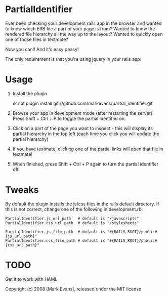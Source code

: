 PartialIdentifier
=================

Ever been checking your development rails app in the browser and wanted to know which ERB file a part of your page is from?
Wanted to know the rendered file hierarchy all the way up to the layout?
Wanted to quickly open one of those files in textmate?

Now you can!! And it's easy peasy!

The only requirement is that you're using jquery in your rails app.


Usage
=======

1. Install the plugin

    script plugin install git://github.com/markevans/partial_identifier.git

2. Browse your app in development mode (after restarting the server)
   Press Shift + Ctrl + P to toggle the partial identifier on.

3. Click on a part of the page you want to inspect - this will display its partial hierarchy in the top left
   (each time you click you will update the partial hierarchy)

4. If you have textmate, clicking one of the partial links will open that file in textmate!

5. When finished, press Shift + Ctrl + P again to turn the partial identifier off.


Tweaks
======

By default the plugin installs the js/css files in the rails default directory.
If this is not correct, change one of the following in development.rb:
   
    PartialIdentifier.js_url_path   # default is "/javascripts"
    PartialIdentifier.css_url_path  # default is "/stylesheets"

    PartialIdentifier.js_file_path  # default is "#{RAILS_ROOT}/public#{js_url_path}"
    PartialIdentifier.css_file_path # default is "#{RAILS_ROOT}/public#{css_url_path}"



TODO
====

Get it to work with HAML


Copyright (c) 2008 [Mark Evans], released under the MIT license
